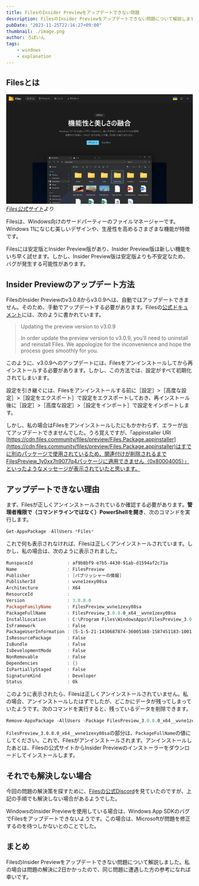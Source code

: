 ```yaml
---
title: FilesのInsider Previewをアップデートできない問題
description: FilesのInsider Previewをアップデートできない問題について解説します。
pubDate: "2023-11-25T22:16:27+09:00"
thumbnail: ./image.png
author: ろぼいん
tags:
    - windows
    - explanation
---
```


## Filesとは

![Filesの公式サイトのスクリーンショット](./image.png)
*[Files公式サイト](https://files.community/)より*

Filesは、Windows向けのサードパーティーのファイルマネージャーです。Windows 11になじむ美しいデザインや、生産性を高めるさまざまな機能が特徴です。

Filesには安定版とInsider Preview版があり、Insider Preview版は新しい機能をいち早く試せます。しかし、Insider Preview版は安定版よりも不安定なため、バグが発生する可能性があります。

## Insider Previewのアップデート方法

FilesのInsider Previewのv3.0.8からv3.0.9へは、自動ではアップデートできません。そのため、手動でアップデートする必要があります。Filesの[公式ドキュメント](https://files.community/docs/configuring/updates#:~:text=updating%20the%20preview%20version%20to%20v3.0.9)には、次のように書かれています。

> Updating the preview version to v3.0.9
>
> In order update the preview version to v3.0.9, you’ll need to uninstall and reinstall Files. We appologize for the inconvenience and hope the process goes smoothly for you.

このように、v3.0.9へのアップデートには、Filesをアンインストールしてから再インストールする必要があります。しかし、この方法では、設定がすべて初期化されてしまいます。

設定を引き継ぐには、Filesをアンインストールする前に［設定］>［高度な設定］>［設定をエクスポート］で設定をエクスポートしておき、再インストール後に［設定］>［高度な設定］>［設定をインポート］で設定をインポートします。

しかし、私の場合はFilesをアンインストールしたにもかかわらず、エラーが出てアップデートできませんでした。うろ覚えですが、「appinstaller URI [https://cdn.files.community/files/preview/Files.Package.appinstaller](https://cdn.files.community/files/preview/Files.Package.appinstaller)はすでに別のパッケージで使用されているため、関連付けが削除されるまでFilesPreview_1y0xx7n9077q4パッケージに適用できません（0x80004005）」といったようなメッセージが表示されていたと思います。

## アップデートできない理由

まず、Filesが正しくアンインストールされているか確認する必要があります。**管理者権限で（コマンドラインではなく）PowerShellを開き**、次のコマンドを実行します。

```powershell
Get-AppxPackage -AllUsers *Files*
```

これで何も表示されなければ、Filesは正しくアンインストールされています。しかし、私の場合は、次のように表示されました。

```powershell
RunspaceId             : af9b8bf9-e7b5-4430-91ab-d1594af2c71a
Name                   : FilesPreview
Publisher              : [パブリッシャーの情報]
PublisherId            : wvne1zexy08sa
Architecture           : X64
ResourceId             :
Version                : 3.0.8.0
PackageFamilyName      : FilesPreview_wvne1zexy08sa
PackageFullName        : FilesPreview_3.0.8.0_x64__wvne1zexy08sa
InstallLocation        : C:\Program Files\WindowsApps\FilesPreview_3.0.8.0_x64__wvne1zexy08sa
IsFramework            : False
PackageUserInformation : {S-1-5-21-1430687874-36005168-1587451183-1001 [ユーザー名]: Staged}
IsResourcePackage      : False
IsBundle               : False
IsDevelopmentMode      : False
NonRemovable           : False
Dependencies           : {}
IsPartiallyStaged      : False
SignatureKind          : Developer
Status                 : Ok
```

このように表示されたら、Filesは正しくアンインストールされていません。私の場合、アンインストールしたはずでしたが、どこかにデータが残ってしまっていたようです。次のコマンドを実行すると、残っているデータを削除できます。

```powershell
Remove-AppxPackage -AllUsers -Package FilesPreview_3.0.8.0_x64__wvne1zexy08sa
```

``FilesPreview_3.0.8.0_x64__wvne1zexy08sa``の部分は、``PackageFullName``の値にしてください。これで、Filesがアンインストールされます。アンインストールしたあとは、Filesの公式サイトからInsider Previewのインストーラーをダウンロードしてインストールします。

## それでも解決しない場合

今回の問題の解決策を探すために、[Filesの公式Discord](https://discord.gg/files)を見ていたのですが、上記の手順でも解決しない場合があるようでした。

WindowsのInsider Previewを使用している場合は、Windows App SDKのバグでFilesをアップデートできないようです。この場合は、Microsoftが問題を修正するのを待つしかないとのことでした。

## まとめ

FilesのInsider Previewをアップデートできない問題について解説しました。私の場合は問題の解決に2日かかったので、同じ問題に遭遇した方の参考になれば幸いです。
